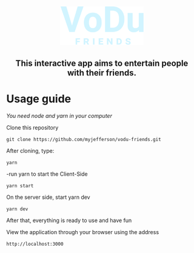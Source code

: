 <h1 align="center">
<img width="220px" src="./frontend/src/assets/img/vodu-friends-logo.png"/>
<h2 align="center">This interactive app aims to entertain people with their friends.</h2>
</h1>

<h1>Usage guide</h1>
<i>You need node and yarn in your computer</i>

Clone this repository
```
git clone https://github.com/myjefferson/vodu-friends.git
```

After cloning, type: 
```
yarn
```

-run yarn to start the Client-Side

```
yarn start
```

On the server side, start yarn dev

```
yarn dev
```

After that, everything is ready to use and have fun

View the application through your browser using the address

```
http://localhost:3000
```